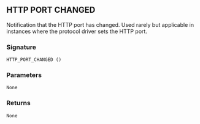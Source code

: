 ## HTTP PORT CHANGED

Notification that the HTTP port has changed. Used rarely but applicable in instances where the protocol driver sets the HTTP port.


### Signature

`HTTP_PORT_CHANGED ()`


### Parameters

`None`


### Returns

`None`
